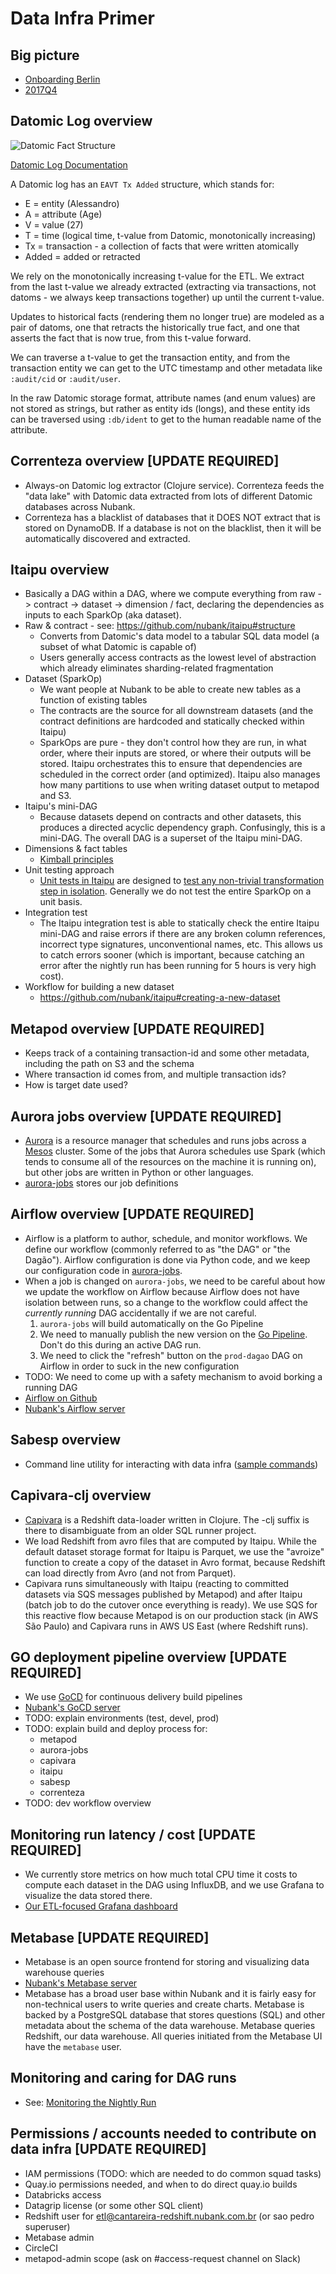 # Data Infra Primer

## Big picture
* [Onboarding Berlin](https://docs.google.com/presentation/d/1GD-poZ9GpIVZypFKQ_g_evAgml0Pzio-jBJNgZ-D2MM/edit?ts=5a0566c5#slide=id.g2296c22905_0_0)
* [2017Q4](https://docs.google.com/document/d/1Mkl2EhJa6Zo3jAZBX5s_dWoEzMI9cd_yKIoQN9F48DY/edit?ts=5a0db010)

## Datomic Log overview

![Datomic Fact Structure](http://docs.datomic.com/entities-basics.png)

[Datomic Log Documentation](http://docs.datomic.com/log.html)

A Datomic log has an `EAVT Tx Added` structure, which stands for:
* E = entity (Alessandro)
* A = attribute (Age)
* V = value (27)
* T = time (logical time, t-value from Datomic, monotonically increasing)
* Tx = transaction - a collection of facts that were written atomically
* Added = added or retracted

We rely on the monotonically increasing t-value for the ETL.  We extract from the last t-value we already extracted (extracting via transactions, not datoms - we always keep transactions together) up until the current t-value.

Updates to historical facts (rendering them no longer true) are modeled as a pair of datoms, one that retracts the historically true fact, and one that asserts the fact that is now true, from this t-value forward.

We can traverse a t-value to get the transaction entity, and from the transaction entity we can get to the UTC timestamp and other metadata like `:audit/cid` or `:audit/user`.

In the raw Datomic storage format, attribute names (and enum values) are not stored as strings, but rather as entity ids (longs), and these entity ids can be traversed using `:db/ident` to get to the human readable name of the attribute.

## Correnteza overview [UPDATE REQUIRED]
  * Always-on Datomic log extractor (Clojure service).  Correnteza feeds the "data lake" with Datomic data extracted from lots of different Datomic databases across Nubank.
  * Correnteza has a blacklist of databases that it DOES NOT extract that is stored on DynamoDB.  If a database is not on the blacklist, then it will be automatically discovered and extracted.

## Itaipu overview
  * Basically a DAG within a DAG, where we compute everything from raw -> contract -> dataset -> dimension / fact, declaring the dependencies as inputs to each SparkOp (aka dataset).
  * Raw & contract - see: https://github.com/nubank/itaipu#structure
    * Converts from Datomic's data model to a tabular SQL data model (a subset of what Datomic is capable of)
    * Users generally access contracts as the lowest level of abstraction which already eliminates sharding-related fragmentation
  * Dataset (SparkOp)
    * We want people at Nubank to be able to create new tables as a function of existing tables
    * The contracts are the source for all downstream datasets (and the contract definitions are hardcoded and statically checked within Itaipu)
    * SparkOps are pure - they don't control how they are run, in what order, where their inputs are stored, or where their outputs will be stored.  Itaipu orchestrates this to ensure that dependencies are scheduled in the correct order (and optimized).  Itaipu also manages how many partitions to use when writing dataset output to metapod and S3.
  * Itaipu's mini-DAG
    * Because datasets depend on contracts and other datasets, this produces a directed acyclic dependency graph.  Confusingly, this is a mini-DAG.  The overall DAG is a superset of the Itaipu mini-DAG.
  * Dimensions & fact tables
    * [Kimball principles](dimensional_modeling/kimball.md)
  * Unit testing approach
    * [Unit tests in Itaipu](styleguide.md#unit-test-style) are designed to [test any non-trivial transformation step in isolation](styleguide.md#transform-test-granularity).  Generally we do not test the entire SparkOp on a unit basis.
  * Integration test
    * The Itaipu integration test is able to statically check the entire Itaipu mini-DAG and raise errors if there are any broken column references, incorrect type signatures, unconventional names, etc.  This allows us to catch errors sooner (which is important, because catching an error after the nightly run has been running for 5 hours is very high cost).
  * Workflow for building a new dataset
    * https://github.com/nubank/itaipu#creating-a-new-dataset

## Metapod overview [UPDATE REQUIRED]
  * Keeps track of a containing transaction-id and some other metadata, including the path on S3 and the schema
  * Where transaction id comes from, and multiple transaction ids?
  * How is target date used?

## Aurora jobs overview [UPDATE REQUIRED]
  * [Aurora](http://aurora.apache.org/) is a resource manager that schedules and runs jobs across a [Mesos](http://mesos.apache.org/) cluster.  Some of the jobs that Aurora schedules use Spark (which tends to consume all of the resources on the machine it is running on), but other jobs are written in Python or other languages.
  * [aurora-jobs](https://github.com/nubank/aurora-jobs) stores our job definitions

## Airflow overview [UPDATE REQUIRED]
  * Airflow is a platform to author, schedule, and monitor workflows.  We define our workflow (commonly referred to as  "the DAG" or "the Dagão").  Airflow configuration is done via Python code, and we keep our configuration code in [aurora-jobs](https://github.com/nubank/aurora-jobs/blob/master/airflow/main.py).  
  * When a job is changed on `aurora-jobs`, we need to be careful about how we update the workflow on Airflow because Airflow does not have isolation between runs, so a change to the workflow could affect the *currently running* DAG accidentally if we are not careful.
    1) `aurora-jobs` will build automatically on the Go Pipeline 
    2) We need to manually publish the new version on the [Go Pipeline](https://go.nubank.com.br/go/pipelines/dagao/894/release/1).  Don't do this during an active DAG run.  
    3) We need to click the "refresh" button on the `prod-dagao` DAG on Airflow in order to suck in the new configuration
  * TODO: We need to come up with a safety mechanism to avoid borking a running DAG 
  * [Airflow on Github](https://github.com/apache/incubator-airflow)
  * [Nubank's Airflow server](https://airflow.nubank.com.br/admin/airflow/graph?dag_id=prod-dagao)

## Sabesp overview
  * Command line utility for interacting with data infra ([sample commands](cli_examples.md))

## Capivara-clj overview
  * [Capivara](https://github.com/nubank/capivara) is a Redshift data-loader written in Clojure.  The -clj suffix is there to disambiguate from an older SQL runner project.
  * We load Redshift from avro files that are computed by Itaipu.  While the default dataset storage format for Itaipu is Parquet, we use the "avroize" function to create a copy of the dataset in Avro format, because Redshift can load directly from Avro (and not from Parquet).
  * Capivara runs simultaneously with Itaipu (reacting to committed datasets via SQS messages published by Metapod) and after Itaipu (batch job to do the cutover once everything is ready).  We use SQS for this reactive flow because Metapod is on our production stack (in AWS São Paulo) and Capivara runs in AWS US East (where Redshift runs).

## GO deployment pipeline overview [UPDATE REQUIRED]
  * We use [GoCD](https://www.gocd.org/) for continuous delivery build pipelines
  * [Nubank's GoCD server](https://go.nubank.com.br/go/pipelines)
  * TODO: explain environments (test, devel, prod)
  * TODO: explain build and deploy process for:
    * metapod
    * aurora-jobs
    * capivara
    * itaipu
    * sabesp
    * correnteza
  * TODO: dev workflow overview

## Monitoring run latency / cost [UPDATE REQUIRED]
  * We currently store metrics on how much total CPU time it costs to compute each dataset in the DAG using InfluxDB, and we use Grafana to visualize the data stored there. 
  * [Our ETL-focused Grafana dashboard](https://prod-grafana.nubank.com.br/dashboard/db/etl)

## Metabase [UPDATE REQUIRED]
  * Metabase is an open source frontend for storing and visualizing data warehouse queries
  * [Nubank's Metabase server](https://metabase.nubank.com.br/)
  * Metabase has a broad user base within Nubank and it is fairly easy for non-technical users to write queries and create charts.  Metabase is backed by a PostgreSQL database that stores questions (SQL) and other metadata about the schema of the data warehouse.  Metabase queries Redshift, our data warehouse.  All queries initiated from the Metabase UI have the `metabase` user.  

## Monitoring and caring for DAG runs
  * See: [Monitoring the Nightly Run](monitoring_nightly_run.md)

## Permissions / accounts needed to contribute on data infra [UPDATE REQUIRED]
  * IAM permissions (TODO: which are needed to do common squad tasks)
  * Quay.io permissions needed, and when to do direct quay.io builds
  * Databricks access
  * Datagrip license (or some other SQL client)
  * Redshift user for etl@cantareira-redshift.nubank.com.br (or sao pedro superuser)
  * Metabase admin
  * CircleCI
  * metapod-admin scope (ask on #access-request channel on Slack)
